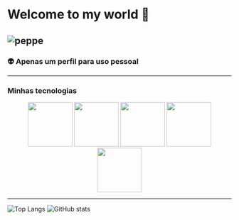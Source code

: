 # Welcome to my world 👋

![peppe](https://steamuserimages-a.akamaihd.net/ugc/954101135156565426/21D9841F8E03ED30D91A7720388E1E8D3A464FC0/?imw=5000&imh=5000&ima=fit&impolicy=Letterbox&imcolor=%23000000&letterbox=false)
---

### 👽 Apenas um perfil para uso pessoal

---

### Minhas tecnologias

<p align="center">
<img src="https://cdn.jsdelivr.net/gh/devicons/devicon@latest/icons/csharp/csharp-line.svg" width="100px"/>
<img src="https://cdn.jsdelivr.net/gh/devicons/devicon@latest/icons/dotnetcore/dotnetcore-original.svg" width="100px"/>
<img src="https://cdn.jsdelivr.net/gh/devicons/devicon@latest/icons/microsoftsqlserver/microsoftsqlserver-plain-wordmark.svg" width="100px"/>
<img src="https://cdn.jsdelivr.net/gh/devicons/devicon@latest/icons/python/python-original-wordmark.svg" width="100px"/>
<img src="https://cdn.jsdelivr.net/gh/devicons/devicon@latest/icons/linux/linux-plain.svg" width="100px"/>
</p>

---          

![Top Langs](https://github-readme-stats.vercel.app/api/top-langs/?username=UnknownStart&layout=compact&theme=radical)
![GitHub stats](https://github-readme-stats.vercel.app/api?username=UnknownStart&show_icons=true&theme=radical)
          


<!--
**UnknownStart/UnknownStart** is a ✨ _special_ ✨ repository because its `README.md` (this file) appears on your GitHub profile.

Here are some ideas to get you started:

- 🔭 I’m currently working on ...
- 🌱 I’m currently learning ...
- 👯 I’m looking to collaborate on ...
- 🤔 I’m looking for help with ...
- 💬 Ask me about ...
- 📫 How to reach me: ...
- 😄 Pronouns: ...
- ⚡ Fun fact: ...
-->
